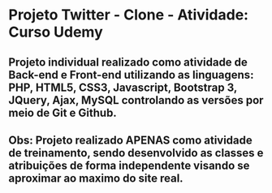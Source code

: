 Projeto Twitter - Clone - Atividade: Curso Udemy
======

Projeto individual realizado como atividade de Back-end e Front-end utilizando as linguagens: PHP, HTML5, CSS3, Javascript, Bootstrap 3, JQuery, Ajax, MySQL  controlando as versões por meio de Git e Github.
------

Obs: Projeto realizado APENAS como atividade de treinamento, sendo desenvolvido as classes e atribuições de forma independente visando se aproximar ao maximo do site real.
------
